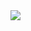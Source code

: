 <img src="https://raw.githubusercontent.com/TheGuyWhoLikesSonicGames/minecraftpearchiveapk/master/15180408633253147.png">

<body background="https://raw.githubusercontent.com/TheGuyWhoLikesSonicGames/minecraftpearchiveapk/master/download.jpeg">
